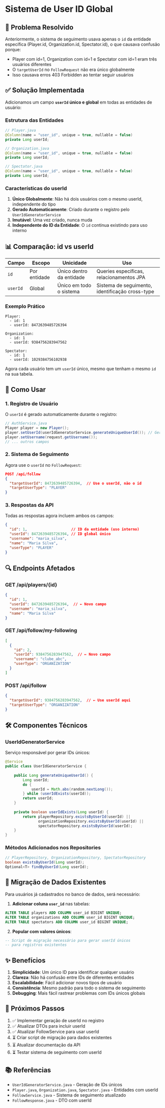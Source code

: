 # Sistema de User ID Global

## 🎯 Problema Resolvido

Anteriormente, o sistema de seguimento usava apenas o `id` da entidade específica (Player.id, Organization.id, Spectator.id), o que causava confusão porque:
- Player com id=1, Organization com id=1 e Spectator com id=1 eram três usuários diferentes
- O `targetUserId` no `FollowRequest` não era único globalmente
- Isso causava erros 403 Forbidden ao tentar seguir usuários

## ✅ Solução Implementada

Adicionamos um campo **`userId` único e global** em todas as entidades de usuário:

### Estrutura das Entidades

```java
// Player.java
@Column(name = "user_id", unique = true, nullable = false)
private Long userId;

// Organization.java
@Column(name = "user_id", unique = true, nullable = false)
private Long userId;

// Spectator.java
@Column(name = "user_id", unique = true, nullable = false)
private Long userId;
```

### Características do userId

1. **Único Globalmente**: Não há dois usuários com o mesmo userId, independente do tipo
2. **Gerado Automaticamente**: Criado durante o registro pelo `UserIdGeneratorService`
3. **Imutável**: Uma vez criado, nunca muda
4. **Independente do ID da Entidade**: O `id` continua existindo para uso interno

## 📊 Comparação: id vs userId

| Campo | Escopo | Unicidade | Uso |
|-------|--------|-----------|-----|
| `id` | Por entidade | Único dentro da entidade | Queries específicas, relacionamentos JPA |
| `userId` | Global | Único em todo o sistema | Sistema de seguimento, identificação cross-type |

### Exemplo Prático

```
Player:
  - id: 1
  - userId: 8472639485726394

Organization:
  - id: 1  
  - userId: 9384756283947562

Spectator:
  - id: 1
  - userId: 1029384756102938
```

Agora cada usuário tem um `userId` único, mesmo que tenham o mesmo `id` na sua tabela.

## 🔧 Como Usar

### 1. Registro de Usuário

O `userId` é gerado automaticamente durante o registro:

```java
// AuthService.java
Player player = new Player();
player.setUserId(userIdGeneratorService.generateUniqueUserId()); // Gerado automaticamente
player.setUsername(request.getUsername());
// ... outros campos
```

### 2. Sistema de Seguimento

Agora use o `userId` no `FollowRequest`:

```json
POST /api/follow
{
  "targetUserId": 8472639485726394,  // Use o userId, não o id
  "targetUserType": "PLAYER"
}
```

### 3. Respostas da API

Todas as respostas agora incluem ambos os campos:

```json
{
  "id": 1,                    // ID da entidade (uso interno)
  "userId": 8472639485726394, // ID global único
  "username": "maria_silva",
  "name": "Maria Silva",
  "userType": "PLAYER"
}
```

## 🔍 Endpoints Afetados

### GET /api/players/{id}
```json
{
  "id": 1,
  "userId": 8472639485726394,  // ← Novo campo
  "username": "maria_silva",
  "name": "Maria Silva"
}
```

### GET /api/follow/my-following
```json
[
  {
    "id": 2,
    "userId": 9384756283947562,  // ← Novo campo
    "username": "clube_abc",
    "userType": "ORGANIZATION"
  }
]
```

### POST /api/follow
```json
{
  "targetUserId": 9384756283947562,  // ← Use userId aqui
  "targetUserType": "ORGANIZATION"
}
```

## 🛠️ Componentes Técnicos

### UserIdGeneratorService

Serviço responsável por gerar IDs únicos:

```java
@Service
public class UserIdGeneratorService {
    
    public Long generateUniqueUserId() {
        Long userId;
        do {
            userId = Math.abs(random.nextLong());
        } while (userIdExists(userId));
        return userId;
    }
    
    private boolean userIdExists(Long userId) {
        return playerRepository.existsByUserId(userId) ||
               organizationRepository.existsByUserId(userId) ||
               spectatorRepository.existsByUserId(userId);
    }
}
```

### Métodos Adicionados nos Repositories

```java
// PlayerRepository, OrganizationRepository, SpectatorRepository
boolean existsByUserId(Long userId);
Optional<T> findByUserId(Long userId);
```

## 📝 Migração de Dados Existentes

Para usuários já cadastrados no banco de dados, será necessário:

1. **Adicionar coluna `user_id`** nas tabelas:
```sql
ALTER TABLE players ADD COLUMN user_id BIGINT UNIQUE;
ALTER TABLE organizations ADD COLUMN user_id BIGINT UNIQUE;
ALTER TABLE spectators ADD COLUMN user_id BIGINT UNIQUE;
```

2. **Popular com valores únicos**:
```sql
-- Script de migração necessário para gerar userId únicos
-- para registros existentes
```

## ✨ Benefícios

1. **Simplicidade**: Um único ID para identificar qualquer usuário
2. **Clareza**: Não há confusão entre IDs de diferentes entidades
3. **Escalabilidade**: Fácil adicionar novos tipos de usuário
4. **Consistência**: Mesmo padrão para todo o sistema de seguimento
5. **Debugging**: Mais fácil rastrear problemas com IDs únicos globais

## 🚀 Próximos Passos

1. ✅ Implementar geração de userId no registro
2. ✅ Atualizar DTOs para incluir userId
3. ✅ Atualizar FollowService para usar userId
4. ⏳ Criar script de migração para dados existentes
5. ⏳ Atualizar documentação da API
6. ⏳ Testar sistema de seguimento com userId

## 📚 Referências

- `UserIdGeneratorService.java` - Geração de IDs únicos
- `Player.java`, `Organization.java`, `Spectator.java` - Entidades com userId
- `FollowService.java` - Sistema de seguimento atualizado
- `FollowResponse.java` - DTO com userId
